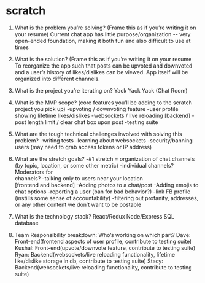 # scratch


1. What is the problem you’re solving?
(Frame this as if you’re writing it on your resume)
Current chat app has little purpose/organization -- very open-ended foundation, making it both fun and also difficult to use at times


2. What is the solution?
(Frame this as if you’re writing it on your resume
To reorganize the app such that posts can be upvoted and downvoted and a user’s history of likes/dislikes can be viewed. App itself will be organized into different channels. 


3. What is the project you’re iterating on?
Yack Yack Yack (Chat Room)


4. What is the MVP scope? (core features you’ll be adding to the scratch project you pick up)
-upvoting / downvoting feature
-user profile showing lifetime likes/dislikes
-websockets  /  live reloading [backend]
-post length limit / clear chat box upon post
-testing suite


5. What are the tough technical challenges involved with solving this problem?
-writing tests
-learning about websockets
-security/banning users (may need to grab access tokens or IP address)


6. What are the stretch goals?
-#1 stretch = organization of chat channels (by topic, location, or some other metric)
    -individual channels? Moderators for     
     channels? 
     -talking only to users near your location    
     [frontend and backend]
-Adding photos to a chat/post
-Adding emojis to chat options
-reporting a user (ban for bad behavior?)
-link FB profile (instills some sense of accountability) 
-filtering out profanity, addresses, or any other content we don’t want to be postable


7. What is the technology stack?
React/Redux
Node/Express
SQL database


8. Team Responsibility breakdown: Who’s working on which part?
Dave: Front-end(frontend aspects of user profile, contribute to testing suite)
Kushal: Front-end(upvote/downvote feature, contribute to testing suite)
Ryan: Backend(websockets/live reloading functionality, lifetime like/dislike storage in db, contribute to testing suite)
Stacy: Backend(websockets/live reloading functionality, contribute to testing suite)

